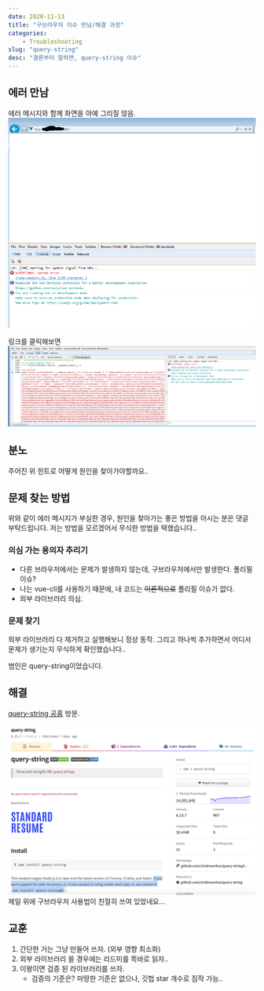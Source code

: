 ```yaml
---
date: 2020-11-13
title: "구브라우저 이슈 만남/해결 과정"
categories: 
    - Troubleshooting
slug: "query-string"
desc: "결론부터 말하면, query-string 이슈"
---
```


## 에러 만남

에러 메시지와 함께 화면을 아예 그리질 않음.
![warn](../images/querystring1.png)

링크를 클릭해보면
![warn](../images/querystring0.png)

## 분노

주어진 위 힌트로 어떻게 원인을 찾아가야할까요..


## 문제 찾는 방법

위와 같이 에러 메시지가 부실한 경우, 원인을 찾아가는 좋은 방법을 아시는 분은 댓글 부탁드립니다.
저는 방법을 모르겠어서 무식한 방법을 택했습니다..

### 의심 가는 용의자 추리기

- 다른 브라우저에서는 문제가 발생하지 않는데, 구브라우저에서만 발생한다. 폴리필 이슈?
- 나는 vue-cli를 사용하기 때문에, 내 코드는 ~~이론적으로~~ 폴리필 이슈가 없다.
- 외부 라이브러리 의심.

### 문제 찾기

외부 라이브러리 다 제거하고 실행해보니 정상 동작.
그리고 하나씩 추가하면서 어디서 문제가 생기는지 무식하게 확인했습니다..

범인은 query-string이었습니다.

## 해결

[query-string 공홈](https://www.npmjs.com/package/query-string) 방문.

![npm](../images/querystring2.png)
제일 위에 구브라우저 사용법이 친절히 쓰여 있었네요...


## 교훈

1. 간단한 거는 그냥 만들어 쓰자. (외부 영향 최소화)
1. 외부 라이브러리 쓸 경우에는 리드미를 똑바로 읽자..
1. 이왕이면 검증 된 라이브러리를 쓰자. 
    - 검증의 기준은? 마땅한 기준은 없으나, 깃헙 star 개수로 짐작 가능..
